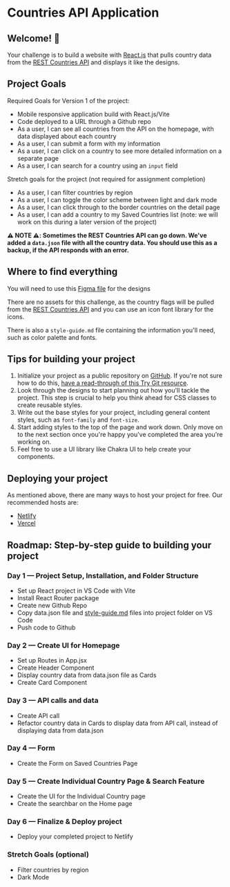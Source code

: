 # Countries API Application

## Welcome! 👋

Your challenge is to build a website with [React.js](https://reactjs.org) that pulls country data from the [REST Countries API](https://restcountries.com) and displays it like the designs.

## Project Goals 

Required Goals for Version 1 of the project:

- Mobile responsive application build with React.js/Vite
- Code deployed to a URL through a Github repo
- As a user, I can see all countries from the API on the homepage, with data displayed about each country
- As a user, I can submit a form with my information
- As a user, I can click on a country to see more detailed information on a separate page
- As a user, I can search for a country using an `input` field

Stretch goals for the project (not required for assignment completion)
- As a user, I can filter countries by region
- As a user, I can toggle the color scheme between light and dark mode
- As a user, I can click through to the border countries on the detail page
- As a user, I can add a country to my Saved Countries list (note: we will work on this during a later version of the project)


**⚠️ NOTE ⚠️: Sometimes the REST Countries API can go down. We've added a `data.json` file with all the country data. You should use this as a backup, if the API responds with an error.**

## Where to find everything

You will need to use this [Figma file](https://www.figma.com/design/YuEMNteoQic0h6RRiYprpV/Countries-API-Project?m=auto&t=C9b6FsfUdPspzaqu-1) for the designs

There are no assets for this challenge, as the country flags will be pulled from the [REST Countries API](https://restcountries.com) and you can use an icon font library for the icons.

There is also a `style-guide.md` file containing the information you'll need, such as color palette and fonts.

## Tips for building your project
1. Initialize your project as a public repository on [GitHub](https://github.com/). If you're not sure how to do this, [have a read-through of this Try Git resource](https://try.github.io/).
2. Look through the designs to start planning out how you'll tackle the project. This step is crucial to help you think ahead for CSS classes to create reusable styles.
3. Write out the base styles for your project, including general content styles, such as `font-family` and `font-size`.
4. Start adding styles to the top of the page and work down. Only move on to the next section once you're happy you've completed the area you're working on.
5. Feel free to use a UI library like Chakra UI to help create your components.

## Deploying your project

As mentioned above, there are many ways to host your project for free. Our recommended hosts are:

- [Netlify](https://www.netlify.com/)
- [Vercel](https://vercel.com/)

## Roadmap: Step-by-step guide to building your project

### Day 1 — Project Setup, Installation, and Folder Structure
  - Set up React project in VS Code with Vite
  - Install React Router package
  - Create new Github Repo
  - Copy data.json file and [style-guide.md](http://style-guide.md) files into project folder on VS Code
  - Push code to Github
    
### Day 2 — Create UI for Homepage
  - Set up Routes in App.jsx
  - Create Header Component
  - Display country data from data.json file as Cards
  - Create Card Component
    
### Day 3 — API calls and data
  - Create API call
  - Refactor country data in Cards to display data from API call, instead of displaying data from data.json
    
### Day 4 — Form
  - Create the Form on Saved Countries Page
    
### Day 5 — Create Individual Country Page & Search Feature
  - Create the UI for the Individual Country page
  - Create the searchbar on the Home page

### Day 6 — Finalize & Deploy project
  - Deploy your completed project to Netlify

### Stretch Goals (optional)
  - Filter countries by region
  - Dark Mode
